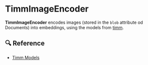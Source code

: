# TimmImageEncoder

**TimmImageEncoder** encodes images (stored in the `blob` attribute od Documents) into 
embeddings, using the models from [timm](https://rwightman.github.io/pytorch-image-models/).

## 🔍️ Reference
- [Timm Models](https://rwightman.github.io/pytorch-image-models/models/)

<!-- version=v0.1 -->
